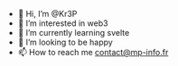 - 👋 Hi, I’m @Kr3P
- 👀 I’m interested in web3
- 🌱 I’m currently learning svelte
- 💞️ I’m looking to be happy
- 📫 How to reach me contact@mp-info.fr

<!---
Kr3P/Kr3P is a ✨ special ✨ repository because its `README.md` (this file) appears on your GitHub profile.
You can click the Preview link to take a look at your changes.
--->
